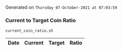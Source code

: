 Generated on `Thursday 07-October-2021 at 07:03:59`

### Current to Target Coin Ratio
`current_coin_ratio.sh`

Date|Current|Target|Ratio
---|---|---|---
